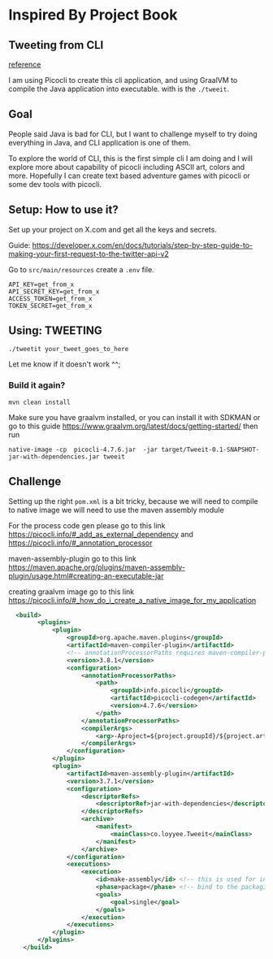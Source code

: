 # Inspired By Project Book

## Tweeting from CLI
[reference](https://projectbook.code.brettchalupa.com/command-line-interfaces/tweet-composer.html)

I am using Picocli to create this cli application, and using GraalVM to compile the Java application into executable.
with is the `./tweeit`.

## Goal
People said Java is bad for CLI, but I want to challenge myself to try doing everything in Java, and CLI application is one of them.

To explore the world of CLI, this is the first simple cli I am doing 
and I will explore more about capability of picocli including ASCII art, colors and more.
Hopefully I can create text based adventure games with picocli or some dev tools with picocli.

## Setup: How to use it?
Set up your project on X.com and get all the keys and secrets.

Guide: https://developer.x.com/en/docs/tutorials/step-by-step-guide-to-making-your-first-request-to-the-twitter-api-v2


Go to `src/main/resources` create a `.env` file.
```.env
API_KEY=get_from_x
API_SECRET_KEY=get_from_x
ACCESS_TOKEN=get_from_x
TOKEN_SECRET=get_from_x
```
## Using: TWEETING 
`./tweetit your_tweet_goes_to_here`

Let me know if it doesn't work ^^;
### Build it again?
`mvn clean install`

Make sure you have graalvm installed, or you can install it with SDKMAN or go to this guide https://www.graalvm.org/latest/docs/getting-started/
then run

`native-image -cp  picocli-4.7.6.jar  -jar target/Tweeit-0.1-SNAPSHOT-jar-with-dependencies.jar tweeit`

## Challenge
Setting up the right `pom.xml` is a bit tricky, because we will need to compile to native image we will need to use the maven assembly module

For the process code gen please go to this link https://picocli.info/#_add_as_external_dependency and https://picocli.info/#_annotation_processor

maven-assembly-plugin go to this link https://maven.apache.org/plugins/maven-assembly-plugin/usage.html#creating-an-executable-jar

creating graalvm image go to this link https://picocli.info/#_how_do_i_create_a_native_image_for_my_application 

```xml
  <build>
        <plugins>
            <plugin>
                <groupId>org.apache.maven.plugins</groupId>
                <artifactId>maven-compiler-plugin</artifactId>
                <!-- annotationProcessorPaths requires maven-compiler-plugin version 3.5 or higher -->
                <version>3.8.1</version>
                <configuration>
                    <annotationProcessorPaths>
                        <path>
                            <groupId>info.picocli</groupId>
                            <artifactId>picocli-codegen</artifactId>
                            <version>4.7.6</version>
                        </path>
                    </annotationProcessorPaths>
                    <compilerArgs>
                        <arg>-Aproject=${project.groupId}/${project.artifactId}</arg>
                    </compilerArgs>
                </configuration>
            </plugin>
            <plugin>
                <artifactId>maven-assembly-plugin</artifactId>
                <version>3.7.1</version>
                <configuration>
                    <descriptorRefs>
                        <descriptorRef>jar-with-dependencies</descriptorRef>
                    </descriptorRefs>
                    <archive>
                        <manifest>
                            <mainClass>co.loyyee.Tweeit</mainClass>
                        </manifest>
                    </archive>
                </configuration>
                <executions>
                    <execution>
                        <id>make-assembly</id> <!-- this is used for inheritance merges -->
                        <phase>package</phase> <!-- bind to the packaging phase -->
                        <goals>
                            <goal>single</goal>
                        </goals>
                    </execution>
                </executions>
            </plugin>
        </plugins>
    </build>
```